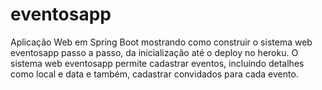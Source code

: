 # eventosapp
Aplicação Web em Spring Boot mostrando como construir o sistema web eventosapp passo a passo, da inicialização até o deploy no heroku. O sistema web eventosapp permite cadastrar eventos, incluindo detalhes como local e data e também, cadastrar convidados para cada evento.
